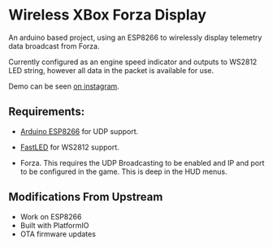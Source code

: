 # Wireless XBox Forza Display
An arduino based project, using an ESP8266 to wirelessly display telemetry data broadcast from Forza.

Currently configured as an engine speed indicator and outputs to WS2812 LED string, however all data in the packet is available for use.

Demo can be seen [on instagram](https://www.instagram.com/p/CAkvRcDFVOZ/).

## Requirements:

* [Arduino ESP8266](https://github.com/esp8266/Arduino) for UDP support.

* [FastLED](https://github.com/FastLED/FastLED) for WS2812 support.

* Forza. This requires the UDP Broadcasting to be enabled and IP and port to be configured in the game. This is deep in the HUD menus.

## Modifications From Upstream

* Work on ESP8266
* Built with PlatformIO
* OTA firmware updates
